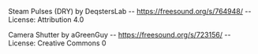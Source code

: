 Steam Pulses (DRY) by DeqstersLab -- https://freesound.org/s/764948/ -- License: Attribution 4.0

Camera Shutter by aGreenGuy -- https://freesound.org/s/723156/ -- License: Creative Commons 0
